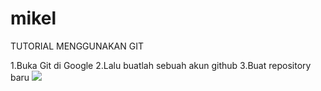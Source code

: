# mikel
TUTORIAL MENGGUNAKAN GIT

1.Buka Git di Google
2.Lalu buatlah sebuah akun github
3.Buat repository baru
![](Gambar/dua.jpeg)
